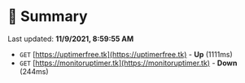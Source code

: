 # 📖 Summary
Last updated: **11/9/2021, 8:59:55 AM**

- `GET` [https://uptimerfree.tk](https://uptimerfree.tk) - **Up** (1111ms)
- `GET` [https://monitoruptimer.tk](https://monitoruptimer.tk) - **Down** (244ms)
